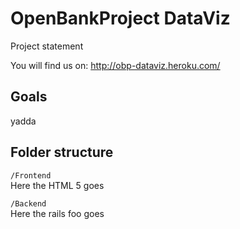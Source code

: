 # OpenBankProject DataViz
Project statement

You will find us on: http://obp-dataviz.heroku.com/

## Goals
yadda

## Folder structure

`/Frontend`  
Here the HTML 5 goes


`/Backend`  
Here the rails foo goes
